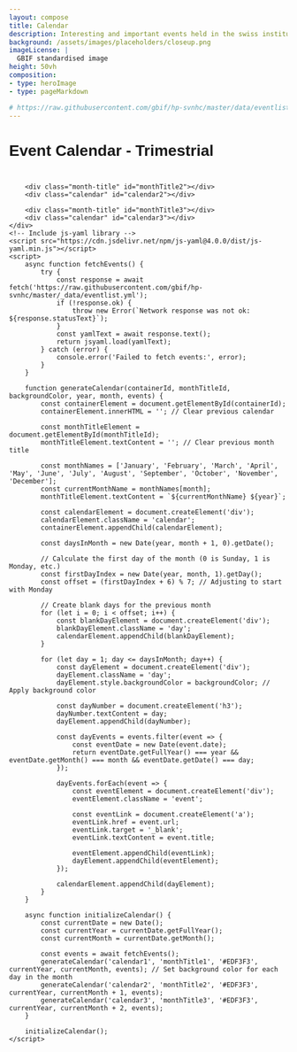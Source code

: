```yaml
---
layout: compose
title: Calendar
description: Interesting and important events held in the swiss institutions
background: /assets/images/placeholders/closeup.png
imageLicense: |
  GBIF standardised image
height: 50vh
composition:
- type: heroImage
- type: pageMarkdown

# https://raw.githubusercontent.com/gbif/hp-svnhc/master/data/eventlist.yml
---
```


<html lang="en">
<head>
    <meta charset="UTF-8">
    <meta name="viewport" content="width=device-width, initial-scale=1.0">
    <title>Event Calendar</title>
    <style>
        body {
            font-family: Arial, sans-serif;
            margin: 0px;
        }
        .calendar-container {
            display: flex;
            flex-direction: column;
            align-items: center;
        }
        .calendar {
            display: grid;
            grid-template-columns: repeat(7, 1fr);
            gap: 10px;
            margin-top: 0px;
            padding: 5px;
            border-radius: 5px;
        }
        .day-header {
            text-align: center;
            font-weight: bold;
            padding: 10px 0;
        }
        .day {
            border: 1px solid #ccc;
            padding: 10px;
            min-height: 100px;
            min-width: 120px;
        }
        .day h3 {
            margin: 0 0 10px;
        }
        .event {
            background-color: #ffffff;
            margin: 5px 0;
            padding: 5px;
            cursor: pointer;
        }
        .event a {
            text-decoration: none;
            color: #fa5e97; /* Set the color of event links */
            align-items: center; /* Vertically center align */
            justify-content: center; /* Horizontally center align */
            text-align: center; /* Ensure the text inside the flex item is centered */
        }
        .month-title {
            font-size: 30px;
            margin-bottom: 0px;
        }
    </style>
</head>
<body>
    <h1>Event Calendar - Trimestrial</h1>
    <div class="calendar-container">
        <div class="month-title" id="monthTitle1"></div>
        <div class="calendar" id="calendar1"></div>
        
        <div class="month-title" id="monthTitle2"></div>
        <div class="calendar" id="calendar2"></div>
        
        <div class="month-title" id="monthTitle3"></div>
        <div class="calendar" id="calendar3"></div>
    </div>
    <!-- Include js-yaml library -->
    <script src="https://cdn.jsdelivr.net/npm/js-yaml@4.0.0/dist/js-yaml.min.js"></script>
    <script>
        async function fetchEvents() {
            try {
                const response = await fetch('https://raw.githubusercontent.com/gbif/hp-svnhc/master/_data/eventlist.yml');
                if (!response.ok) {
                    throw new Error(`Network response was not ok: ${response.statusText}`);
                }
                const yamlText = await response.text();
                return jsyaml.load(yamlText);
            } catch (error) {
                console.error('Failed to fetch events:', error);
            }
        }

        function generateCalendar(containerId, monthTitleId, backgroundColor, year, month, events) {
            const containerElement = document.getElementById(containerId);
            containerElement.innerHTML = ''; // Clear previous calendar

            const monthTitleElement = document.getElementById(monthTitleId);
            monthTitleElement.textContent = ''; // Clear previous month title

            const monthNames = ['January', 'February', 'March', 'April', 'May', 'June', 'July', 'August', 'September', 'October', 'November', 'December'];
            const currentMonthName = monthNames[month];
            monthTitleElement.textContent = `${currentMonthName} ${year}`;

            const calendarElement = document.createElement('div');
            calendarElement.className = 'calendar';
            containerElement.appendChild(calendarElement);

            const daysInMonth = new Date(year, month + 1, 0).getDate();

            // Calculate the first day of the month (0 is Sunday, 1 is Monday, etc.)
            const firstDayIndex = new Date(year, month, 1).getDay();
            const offset = (firstDayIndex + 6) % 7; // Adjusting to start with Monday

            // Create blank days for the previous month
            for (let i = 0; i < offset; i++) {
                const blankDayElement = document.createElement('div');
                blankDayElement.className = 'day';
                calendarElement.appendChild(blankDayElement);
            }

            for (let day = 1; day <= daysInMonth; day++) {
                const dayElement = document.createElement('div');
                dayElement.className = 'day';
                dayElement.style.backgroundColor = backgroundColor; // Apply background color
                
                const dayNumber = document.createElement('h3');
                dayNumber.textContent = day;
                dayElement.appendChild(dayNumber);

                const dayEvents = events.filter(event => {
                    const eventDate = new Date(event.date);
                    return eventDate.getFullYear() === year && eventDate.getMonth() === month && eventDate.getDate() === day;
                });

                dayEvents.forEach(event => {
                    const eventElement = document.createElement('div');
                    eventElement.className = 'event';
                    
                    const eventLink = document.createElement('a');
                    eventLink.href = event.url;
                    eventLink.target = '_blank';
                    eventLink.textContent = event.title;
                    
                    eventElement.appendChild(eventLink);
                    dayElement.appendChild(eventElement);
                });

                calendarElement.appendChild(dayElement);
            }
        }

        async function initializeCalendar() {
            const currentDate = new Date();
            const currentYear = currentDate.getFullYear();
            const currentMonth = currentDate.getMonth();

            const events = await fetchEvents();
            generateCalendar('calendar1', 'monthTitle1', '#EDF3F3', currentYear, currentMonth, events); // Set background color for each day in the month
            generateCalendar('calendar2', 'monthTitle2', '#EDF3F3', currentYear, currentMonth + 1, events);
            generateCalendar('calendar3', 'monthTitle3', '#EDF3F3', currentYear, currentMonth + 2, events);
        }

        initializeCalendar();
    </script>
</body>
</html>
